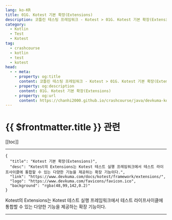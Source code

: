 ```yaml
---
lang: ko-KR
title: 01G. Kotest 기본 확장(Extensions)
description: 코틀린 테스팅 프레임워크 - Kotest > 01G. Kotest 기본 확장(Extensions)
category: 
  - Kotlin
  - Test
  - Kotest
tag: 
  - crashcourse
  - kotlin
  - test
  - kotest
head:
  - - meta:
    - property: og:title
      content: 코틀린 테스팅 프레임워크 - Kotest > 01G. Kotest 기본 확장(Extensions)
    - property: og:description
      content: 01G. Kotest 기본 확장(Extensions)
    - property: og:url
      content: https://chanhi2000.github.io/crashcourse/java/devkuma-kotest/01-kotest-framework/01G.html
---
```


# {{ $frontmatter.title }} 관련

[[toc]]

---

```component VPCard
{
  "title": "Kotest 기본 확장(Extensions)",
  "desc": "Kotest의 Extensions는 Kotest 테스트 실행 프레임워크에서 테스트 라이프사이클에 통합할 수 있는 다양한 기능을 제공하는 확장 기능이다.",
  "link": "https://www.devkuma.com/docs/kotest/framework/extensions/",
  "logo": "https://www.devkuma.com/favicons/favicon.ico",
  "background": "rgba(48,99,142,0.2)"
}
```

Kotest의 Extensions는 Kotest 테스트 실행 프레임워크에서 테스트 라이프사이클에 통합할 수 있는 다양한 기능을 제공하는 확장 기능이다.

---

<TagLinks />